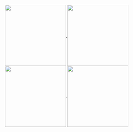 <a href="https://sites.google.com/view/moritz-htk">
  <img height=200 align="center" src="http://github-profile-summary-cards.vercel.app/api/cards/profile-details?username=moritz-htk&theme=prussian" />
  <img height=200 align="center" src="http://github-profile-summary-cards.vercel.app/api/cards/productive-time?username=moritz-htk&theme=prussian&utcOffset=+1" />
  <img height=200 align="center" src="https://github-readme-stats.vercel.app/api?username=moritz-htk&include_all_commits=true&theme=prussian&show_icons=true&hide_border=true" />
  <img height=200 align="center" src="https://github-readme-streak-stats.herokuapp.com?user=moritz-htk&theme=prussian&hide_border=true" />
</a>
